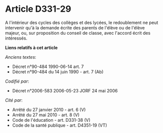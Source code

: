 # Article D331-29

A l'intérieur des cycles des collèges et des lycées, le redoublement ne peut intervenir qu'à la demande écrite des parents de
l'élève ou de l'élève majeur, ou, sur proposition du conseil de classe, avec l'accord écrit des intéressés.

**Liens relatifs à cet article**

_Anciens textes_:

  - Décret n°90-484 1990-06-14 art. 7
  - Décret n°90-484 du 14 juin 1990 - art. 7 (Ab)

_Codifié par_:

  - Décret n°2006-583 2006-05-23 JORF 24 mai 2006

_Cité par_:

  - Arrêté du 27 janvier 2010 - art. 6 (V)
  - Arrêté du 27 mai 2010 - art. 8 (V)
  - Code de l'éducation - art. D331-38 (V)
  - Code de la santé publique - art. D4351-19 (VT)
